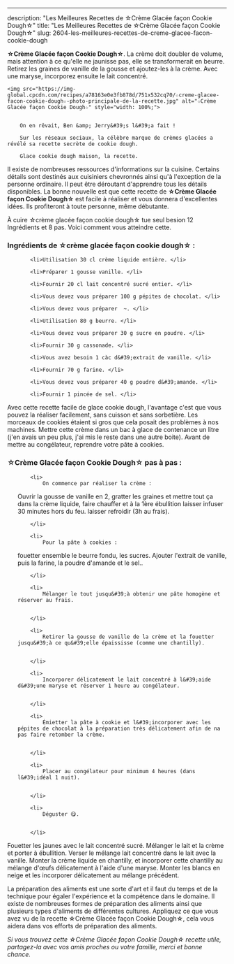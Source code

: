 ---
description: "Les Meilleures Recettes de ☆Crème Glacée façon Cookie Dough☆"
title: "Les Meilleures Recettes de ☆Crème Glacée façon Cookie Dough☆"
slug: 2604-les-meilleures-recettes-de-creme-glacee-facon-cookie-dough

<p>
	<strong>☆Crème Glacée façon Cookie Dough☆</strong>. 
	La crème doit doubler de volume, mais attention à ce qu&#39;elle ne jaunisse pas, elle se transformerait en beurre. Retirez les graines de vanille de la gousse et ajoutez-les à la crème. Avec une maryse, incorporez ensuite le lait concentré.
</p>
<p>
	
	<img src="https://img-global.cpcdn.com/recipes/a78163e0e3fb878d/751x532cq70/☆creme-glacee-facon-cookie-dough☆-photo-principale-de-la-recette.jpg" alt="☆Crème Glacée façon Cookie Dough☆" style="width: 100%;">
	
	
		On en rêvait, Ben &amp; Jerry&#39;s l&#39;a fait !
	
		Sur les réseaux sociaux, la célèbre marque de crèmes glacées a révélé sa recette secrète de cookie dough.
	
		Glace cookie dough maison, la recette.
	
</p>

Il existe de nombreuses ressources d'informations sur la cuisine. Certains détails sont destinés aux cuisiniers chevronnés ainsi qu'à l'exception de la personne ordinaire. Il peut être déroutant d'apprendre tous les détails disponibles. La bonne nouvelle est que cette recette de <strong> ☆Crème Glacée façon Cookie Dough☆ </strong> est facile à réaliser et vous donnera d'excellentes idées. Ils profiteront à toute personne, même débutante.

<!--inarticleads1-->

À cuire ☆crème glacée façon cookie dough☆ tue seul besion 12 Ingrédients et 8 pas. Voici comment vous atteindre cette.

<h3>Ingrédients de ☆crème glacée façon cookie dough☆ :</h3>

<ol>
	
		<li>Utilisation 30 cl crème liquide entière. </li>
	
		<li>Préparer 1 gousse vanille. </li>
	
		<li>Fournir 20 cl lait concentré sucré entier. </li>
	
		<li>Vous devez vous préparer 100 g pépites de chocolat. </li>
	
		<li>Vous devez vous préparer  ~. </li>
	
		<li>Utilisation 80 g beurre. </li>
	
		<li>Vous devez vous préparer 30 g sucre en poudre. </li>
	
		<li>Fournir 30 g cassonade. </li>
	
		<li>Vous avez besoin 1 càc d&#39;extrait de vanille. </li>
	
		<li>Fournir 70 g farine. </li>
	
		<li>Vous devez vous préparer 40 g poudre d&#39;amande. </li>
	
		<li>Fournir 1 pincée de sel. </li>
	
</ol>

Avec cette recette facile de glace cookie dough, l&#39;avantage c&#39;est que vous pouvez la réaliser facilement, sans cuisson et sans sorbetière. Les morceaux de cookies étaient si gros que cela posait des problèmes à nos machines. Mettre cette crème dans un bac à glace de contenance un litre (j&#39;en avais un peu plus, j&#39;ai mis le reste dans une autre boite). Avant de mettre au congélateur, reprendre votre pâte à cookies. 

<!--inarticleads2-->

<h3>☆Crème Glacée façon Cookie Dough☆ pas à pas :</h3>

<ol>
	
		<li>
			On commence par réaliser la crème :

Ouvrir la gousse de vanille en 2, gratter les graines et mettre tout ça dans la crème liquide, faire chauffer et à la 1ère ébullition laisser infuser 30 minutes hors du feu. laisser refroidir (3h au frais).
			
			
		</li>
	
		<li>
			Pour la pâte à cookies : 

fouetter ensemble le beurre fondu, les sucres. Ajouter l&#39;extrait de vanille, puis la farine, la poudre d&#39;amande et le sel..
			
			
		</li>
	
		<li>
			Mélanger le tout jusqu&#39;à obtenir une pâte homogène et réserver au frais.
			
			
		</li>
	
		<li>
			Retirer la gousse de vanille de la crème et la fouetter jusqu&#39;à ce qu&#39;elle épaississe (comme une chantilly).
			
			
		</li>
	
		<li>
			Incorporer délicatement le lait concentré à l&#39;aide d&#39;une maryse et réserver 1 heure au congélateur.
			
			
		</li>
	
		<li>
			Émietter la pâte à cookie et l&#39;incorporer avec les pépites de chocolat à la préparation très délicatement afin de na pas faire retomber la crème.
			
			
		</li>
	
		<li>
			Placer au congélateur pour minimum 4 heures (dans l&#39;idéal 1 nuit).
			
			
		</li>
	
		<li>
			Déguster 😋.
			
			
		</li>
	
</ol>

Fouetter les jaunes avec le lait concentré sucré. Mélanger le lait et la crème et porter à ébullition. Verser le mélange lait concentré dans le lait avec la vanille. Monter la crème liquide en chantilly, et incorporer cette chantilly au mélange d&#39;œufs délicatement à l&#39;aide d&#39;une maryse. Monter les blancs en neige et les incorporer délicatement au mélange précédent. 

<!--inarticleads1-->

<p>
La préparation des aliments est une sorte d'art et il faut du temps et de la technique pour égaler l'expérience et la compétence dans le domaine. Il existe de nombreuses formes de préparation des aliments ainsi que plusieurs types d'aliments de différentes cultures. Appliquez ce que vous avez vu de la recette ☆Crème Glacée façon Cookie Dough☆, cela vous aidera dans vos efforts de préparation des aliments.
</p>

<p>
<i>Si vous trouvez cette ☆Crème Glacée façon Cookie Dough☆ recette utile, partagez-la avec vos amis proches ou votre famille, merci et bonne chance.</i>
</p>
